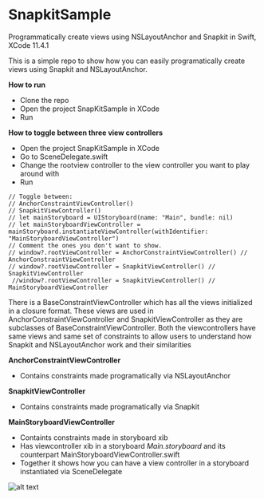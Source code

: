 # SnapkitSample
Programmatically create views using NSLayoutAnchor and Snapkit in Swift, XCode 11.4.1

This is a simple repo to show how you can easily programatically create views using Snapkit and NSLayoutAnchor.

**How to run**

- Clone the repo
- Open the project SnapKitSample in XCode 
- Run 

**How to toggle between three view controllers**

- Open the project SnapKitSample in XCode
- Go to SceneDelegate.swift
- Change the rootview controller to the view controller you want to play around with
- Run 
```
// Toggle between:
// AnchorConstraintViewController()
// SnapkitViewController()
// let mainStoryboard = UIStoryboard(name: "Main", bundle: nil)
// let mainStoryboardViewController = mainStoryboard.instantiateViewController(withIdentifier: "MainStoryboardViewController")
// Comment the ones you don't want to show.
// window?.rootViewController = AnchorConstraintViewController() // AnchorConstraintViewController
// window?.rootViewController = SnapkitViewController() // SnapkitViewController
 //window?.rootViewController = SnapkitViewController() // MainStoryboardViewController
```

There is a BaseConstraintViewController which has all the views initialized in a closure format. 
These views are used in AnchorConstraintViewController and SnapkitViewController as they are subclasses of BaseConstraintViewController. Both the viewcontrollers have same views and same set of constraints to allow users to understand how Snapkit and NSLayoutAnchor work and their similarities 

**AnchorConstraintViewController**
- Contains constraints made programatically via NSLayoutAnchor

**SnapkitViewController**
- Contains constraints made programatically via Snapkit

**MainStoryboardViewController**
- Containts constraints made in storyboard xib 
- Has viewcontroller xib in a storyboard _Main.storyboard_ and its counterpart MainStoryboardViewController.swift
- Together it shows how you can have a view controller in a storyboard instantiated via SceneDelegate  

![alt text](https://user-images.githubusercontent.com/8919439/83282736-05141000-a1a8-11ea-977c-2afe9ee5f5b1.png)
